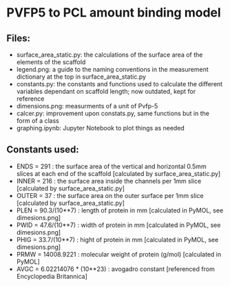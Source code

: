 # PVFP5 to PCL amount binding model

## Files:
 - surface_area_static.py: the calculations of the surface area of the elements of the scaffold
 - legend.png: a guide to the naming conventions in the measurement dictionary at the top in surface_area_static.py
 - constants.py: the constants and functions used to calculate the different variables dependant on scaffold length; now outdated, kept for reference
 - dimensions.png: measurments of a unit of Pvfp-5
 - calcer.py: improvement upon constats.py, same functions but in the form of a class
 - graphing.ipynb: Jupyter Notebook to plot things as needed
 
 ## Constants used:
 - ENDS = 291 : the surface area of the vertical and horizontal 0.5mm slices at each end of the scaffold [calculated by surface_area_static.py]
 - INNER = 216 : the surface area inside the channels per 1mm slice [calculated by surface_area_static.py]
 - OUTER = 37 : the surface area on the outer surface per 1mm slice [calculated by surface_area_static.py]
 - PLEN = 90.3/(10**7) : length of protein in mm [calculated in PyMOL, see dimesions.png]
 - PWID = 47.6/(10**7) : width of protein in mm [calculated in PyMOL, see dimesions.png]
 - PHIG = 33.7/(10**7) : hight of protein in mm [calculated in PyMOL, see dimesions.png]
 - PRMW = 14008.9221 : molecular weight of protein (g/mol) [calculated in PyMOL]
 - AVGC = 6.02214076 * (10**23)  : avogadro constant [referenced from Encyclopedia Britannica]
